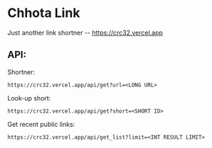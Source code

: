 # Chhota Link

Just another link shortner -- https://crc32.vercel.app

## API:
Shortner:

```https://crc32.vercel.app/api/get?url=<LONG URL>```

Look-up short:

```https://crc32.vercel.app/api/get?short=<SHORT ID>```

Get recent public links:

```https://crc32.vercel.app/api/get_list?limit=<INT RESULT LIMIT>```
